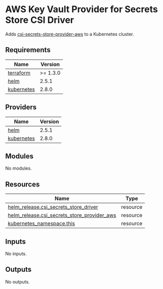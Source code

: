 # AWS Key Vault Provider for Secrets Store CSI Driver

Adds [csi-secrets-store-provider-aws](https://github.com/aws/secrets-store-csi-driver-provider-aws) to a Kubernetes cluster.

## Requirements

| Name | Version |
|------|---------|
| <a name="requirement_terraform"></a> [terraform](#requirement\_terraform) | >= 1.3.0 |
| <a name="requirement_helm"></a> [helm](#requirement\_helm) | 2.5.1 |
| <a name="requirement_kubernetes"></a> [kubernetes](#requirement\_kubernetes) | 2.8.0 |

## Providers

| Name | Version |
|------|---------|
| <a name="provider_helm"></a> [helm](#provider\_helm) | 2.5.1 |
| <a name="provider_kubernetes"></a> [kubernetes](#provider\_kubernetes) | 2.8.0 |

## Modules

No modules.

## Resources

| Name | Type |
|------|------|
| [helm_release.csi_secrets_store_driver](https://registry.terraform.io/providers/hashicorp/helm/2.5.1/docs/resources/release) | resource |
| [helm_release.csi_secrets_store_provider_aws](https://registry.terraform.io/providers/hashicorp/helm/2.5.1/docs/resources/release) | resource |
| [kubernetes_namespace.this](https://registry.terraform.io/providers/hashicorp/kubernetes/2.8.0/docs/resources/namespace) | resource |

## Inputs

No inputs.

## Outputs

No outputs.

